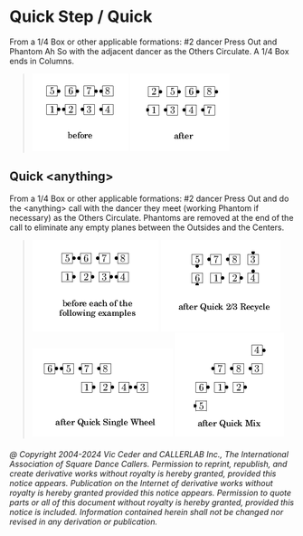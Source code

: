 
# Quick Step / Quick <anything>

From a 1/4 Box or other applicable formations: #2 dancer Press Out and 
Phantom Ah So with the adjacent dancer as the Others Circulate.
A 1/4 Box ends in Columns.

> 
> ![alt](quick-1.png)
> ![alt](quick-2.png)
> 

## Quick \<anything>

From a 1/4 Box or other applicable formations: #2 dancer Press Out
and do the \<anything> call with the dancer they meet (working Phantom
if necessary) as the Others Circulate. Phantoms are removed at the
end of the call to eliminate any empty planes between the Outsides
and the Centers.


> 
> ![alt](quick-3.png)
> ![alt](quick-4.png)
> ![alt](quick-5.png)
> ![alt](quick-6.png)
> 

###### @ Copyright 2004-2024 Vic Ceder and CALLERLAB Inc., The International Association of Square Dance Callers. Permission to reprint, republish, and create derivative works without royalty is hereby granted, provided this notice appears. Publication on the Internet of derivative works without royalty is hereby granted provided this notice appears. Permission to quote parts or all of this document without royalty is hereby granted, provided this notice is included. Information contained herein shall not be changed nor revised in any derivation or publication.
